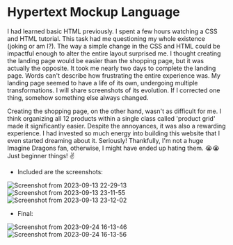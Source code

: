 # Hypertext Mockup Language

I had learned basic HTML previously. I spent a few hours watching a CSS and HTML tutorial. This task had me questioning my whole existence (joking or am I?). The way a simple change in the CSS and HTML could be impactful enough to alter the entire layout surprised me. I thought creating the landing page would be easier than the shopping page, but it was actually the opposite. It took me nearly two days to complete the landing page. Words can't describe how frustrating the entire experience was. My landing page seemed to have a life of its own, undergoing multiple transformations. I will share screenshots of its evolution. If I corrected one thing, somehow something else always changed.   


Creating the shopping page, on the other hand, wasn't as difficult for me. I think organizing all 12 products within a single class called 'product grid' made it significantly easier. Despite the annoyances, it was also a rewarding experience. I had invested so much energy into building this website that I even started dreaming about it. Seriously! Thankfully, I'm not a huge Imagine Dragons fan, otherwise, I might have ended up hating them. 😭😭 Just beginner things! ✌️

- Included are the screenshots:

![Screenshot from 2023-09-13 22-29-13](https://github.com/pn1616/amfoss_tasks/assets/143744137/8c502c4c-d940-4543-af0c-e0e1362bf4f8)  
![Screenshot from 2023-09-13 23-11-55](https://github.com/pn1616/amfoss_tasks/assets/143744137/61e91a48-42eb-402f-a8cf-504c7e9cdce1)
![Screenshot from 2023-09-13 23-12-02](https://github.com/pn1616/amfoss_tasks/assets/143744137/e5e1fe67-5c45-4dd2-9d05-8104432d6e68)

- Final: 

![Screenshot from 2023-09-24 16-13-46](https://github.com/pn1616/amfoss_tasks/assets/143744137/22e7e3ec-a1c3-4d33-a413-045e54f7c048)
![Screenshot from 2023-09-24 16-13-56](https://github.com/pn1616/amfoss_tasks/assets/143744137/6e91f0cf-deb4-4ef0-ad8d-daa7e6536769)



